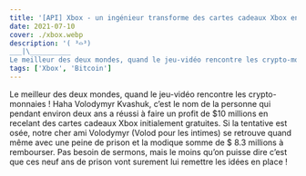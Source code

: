 ```yaml
---
title: '[API] Xbox - un ingénieur transforme des cartes cadeaux Xbox en Bitcoin'
date: 2021-07-10
cover: ./xbox.webp
description: '( ³⌓³)
___|\__________
Le meilleur des deux mondes, quand le jeu-vidéo rencontre les crypto-monnaies !'
tags: ['Xbox', 'Bitcoin']
---
```


Le meilleur des deux mondes, quand le jeu-vidéo rencontre les crypto-monnaies ! 
Haha Volodymyr Kvashuk, c’est le nom de la personne qui pendant environ deux ans a réussi à faire un profit de $10 millions en recelant des cartes cadeaux Xbox initialement gratuites. Si la tentative est osée, notre cher ami Volodymyr (Volod pour les intimes) se retrouve quand même avec une peine de prison et la modique somme de $ 8.3 millions à rembourser.
Pas besoin de sermons, mais le moins qu’on puisse dire c’est que ces neuf ans de prison vont surement lui remettre les idées en place !
